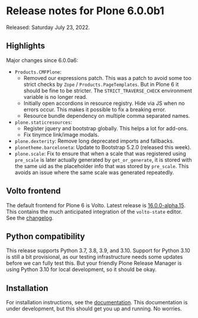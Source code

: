 # Release notes for Plone 6.0.0b1

Released: Saturday July 23, 2022.

## Highlights

Major changes since 6.0.0a6:

* `Products.CMFPlone`:
  * Removed our expressions patch. This was a patch to avoid some too strict checks by `Zope` / `Products.PageTemplates`. But in Plone 6 it should be fine to be stricter. The ``STRICT_TRAVERSE_CHECK`` environment variable is no longer read.
  * Initially open accordions in resource registry. Hide via JS when no errors occur. This makes it possible to fix a breaking error.
  * Resource bundle dependency on multiple comma separated names.
* `plone.staticresources`:
  * Register jquery and bootstrap globally. This helps a lot for add-ons.
  * Fix tinymce link/image modals.
* `plone.dexterity`: Remove long deprecated imports and fallbacks.
* `plonetheme.barceloneta`: Update to Bootstrap 5.2.0 (released this week).
* `plone.scale`: Fix to ensure that when a scale that was registered using `pre_scale` is later actually generated by `get_or_generate`, it is stored with the same uid as the placeholder info that was stored by `pre_scale`. This avoids an issue where the same scale was generated repeatedly.


## Volto frontend

The default frontend for Plone 6 is Volto. Latest release is [16.0.0-alpha.15](https://www.npmjs.com/package/@plone/volto/v/16.0.0-alpha.15).
This contains the much anticipated integration of the `volto-state` editor.  See the [changelog](https://github.com/plone/volto/blob/master/CHANGELOG.md).


## Python compatibility

This release supports Python 3.7, 3.8, 3.9, and 3.10.
Support for Python 3.10 is still a bit provisional, as our testing infrastructure needs some updates before we can fully test this.
But your friendly Plone Release Manager is using Python 3.10 for local development, so it should be okay.


## Installation

For installation instructions, see the [documentation](https://6.dev-docs.plone.org/install/index.html).
This documentation is under development, but this should get you up and running.  No worries.
